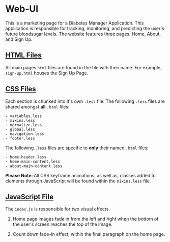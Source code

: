 # Web-UI

This is a marketing page for a Diabetes Manager Application. This application is responsible for tracking, monitoring, and predicting the user's future bloodsugar levels. The website features three pages: Home, About, and Sign Up.

## <u> HTML Files </u>

All main pages `html` files are found in the file with their name. For example, `sign-up.html` houses the Sign Up Page.



## <u> CSS Files </u>
Each section is chunked into it's own `.less` file. The following `.less` files are shared amongst <strong>all</strong> `.html` files: 

    - variables.less
    - mixins.less
    - normalize.less
    - global.less
    - navigation.less
    - footer.less

The following `.less` files are specific to <strong>only</strong> their named `.html` files:

    - home-header.less
    - home-main-content.less
    - about-main-content.less

<strong> Please Note: </strong> All CSS keyframe animations, as well as, classes added to elements through JavaScript will be found within the `mixins.less` file. 

## <u> JavaScript File </u>
The `index.js` is responsible for two visual effects. 

1) Home page images fade in from the left and right when the bottom of the user's screen reaches the top of the image.

2) Count down fade-in effect, within the final paragraph on the home page. 

